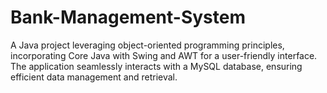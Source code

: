 # Bank-Management-System
A Java project leveraging object-oriented programming principles, incorporating Core Java with Swing and AWT for a user-friendly interface. The application seamlessly interacts with a MySQL database, ensuring efficient data management and retrieval.
